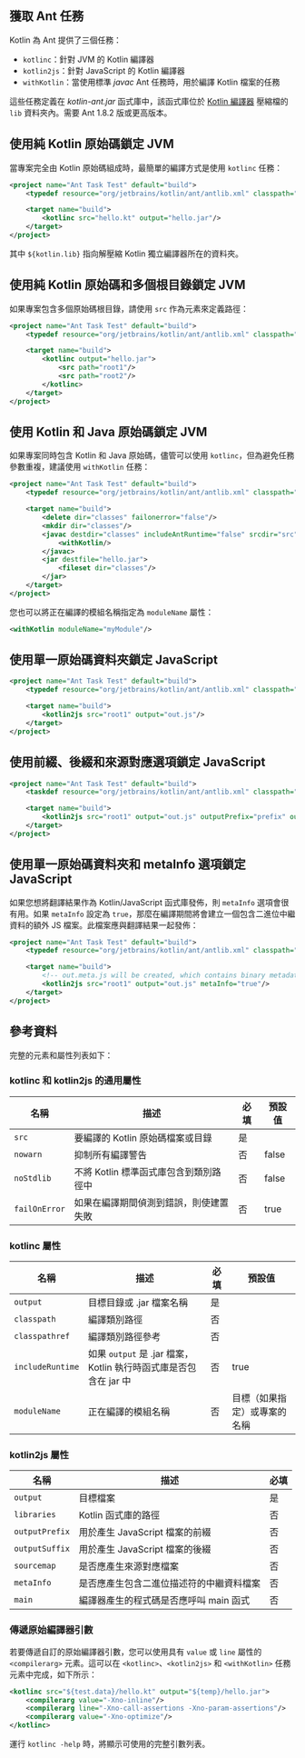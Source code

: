 [//]: # (title: Ant)

## 獲取 Ant 任務

Kotlin 為 Ant 提供了三個任務：

*   `kotlinc`：針對 JVM 的 Kotlin 編譯器
*   `kotlin2js`：針對 JavaScript 的 Kotlin 編譯器
*   `withKotlin`：當使用標準 *javac* Ant 任務時，用於編譯 Kotlin 檔案的任務

這些任務定義在 *kotlin-ant.jar* 函式庫中，該函式庫位於 [Kotlin 編譯器](%kotlinLatestUrl%) 壓縮檔的 `lib` 資料夾內。需要 Ant 1.8.2 版或更高版本。

## 使用純 Kotlin 原始碼鎖定 JVM

當專案完全由 Kotlin 原始碼組成時，最簡單的編譯方式是使用 `kotlinc` 任務：

```xml
<project name="Ant Task Test" default="build">
    <typedef resource="org/jetbrains/kotlin/ant/antlib.xml" classpath="${kotlin.lib}/kotlin-ant.jar"/>

    <target name="build">
        <kotlinc src="hello.kt" output="hello.jar"/>
    </target>
</project>
```

其中 `${kotlin.lib}` 指向解壓縮 Kotlin 獨立編譯器所在的資料夾。

## 使用純 Kotlin 原始碼和多個根目錄鎖定 JVM

如果專案包含多個原始碼根目錄，請使用 `src` 作為元素來定義路徑：

```xml
<project name="Ant Task Test" default="build">
    <typedef resource="org/jetbrains/kotlin/ant/antlib.xml" classpath="${kotlin.lib}/kotlin-ant.jar"/>

    <target name="build">
        <kotlinc output="hello.jar">
            <src path="root1"/>
            <src path="root2"/>
        </kotlinc>
    </target>
</project>
```

## 使用 Kotlin 和 Java 原始碼鎖定 JVM

如果專案同時包含 Kotlin 和 Java 原始碼，儘管可以使用 `kotlinc`，但為避免任務參數重複，建議使用 `withKotlin` 任務：

```xml
<project name="Ant Task Test" default="build">
    <typedef resource="org/jetbrains/kotlin/ant/antlib.xml" classpath="${kotlin.lib}/kotlin-ant.jar"/>

    <target name="build">
        <delete dir="classes" failonerror="false"/>
        <mkdir dir="classes"/>
        <javac destdir="classes" includeAntRuntime="false" srcdir="src">
            <withKotlin/>
        </javac>
        <jar destfile="hello.jar">
            <fileset dir="classes"/>
        </jar>
    </target>
</project>
```

您也可以將正在編譯的模組名稱指定為 `moduleName` 屬性：

```xml
<withKotlin moduleName="myModule"/>
```

## 使用單一原始碼資料夾鎖定 JavaScript

```xml
<project name="Ant Task Test" default="build">
    <typedef resource="org/jetbrains/kotlin/ant/antlib.xml" classpath="${kotlin.lib}/kotlin-ant.jar"/>

    <target name="build">
        <kotlin2js src="root1" output="out.js"/>
    </target>
</project>
```

## 使用前綴、後綴和來源對應選項鎖定 JavaScript

```xml
<project name="Ant Task Test" default="build">
    <taskdef resource="org/jetbrains/kotlin/ant/antlib.xml" classpath="${kotlin.lib}/kotlin-ant.jar"/>

    <target name="build">
        <kotlin2js src="root1" output="out.js" outputPrefix="prefix" outputPostfix="postfix" sourcemap="true"/>
    </target>
</project>
```

## 使用單一原始碼資料夾和 metaInfo 選項鎖定 JavaScript

如果您想將翻譯結果作為 Kotlin/JavaScript 函式庫發佈，則 `metaInfo` 選項會很有用。如果 `metaInfo` 設定為 `true`，那麼在編譯期間將會建立一個包含二進位中繼資料的額外 JS 檔案。此檔案應與翻譯結果一起發佈：

```xml
<project name="Ant Task Test" default="build">
    <typedef resource="org/jetbrains/kotlin/ant/antlib.xml" classpath="${kotlin.lib}/kotlin-ant.jar"/>

    <target name="build">
        <!-- out.meta.js will be created, which contains binary metadata -->
        <kotlin2js src="root1" output="out.js" metaInfo="true"/>
    </target>
</project>
```

## 參考資料

完整的元素和屬性列表如下：

### kotlinc 和 kotlin2js 的通用屬性

| 名稱 | 描述 | 必填 | 預設值 |
|------|-------------|----------|---------------|
| `src`  | 要編譯的 Kotlin 原始碼檔案或目錄 | 是 |  |
| `nowarn` | 抑制所有編譯警告 | 否 | false |
| `noStdlib` | 不將 Kotlin 標準函式庫包含到類別路徑中 | 否 | false |
| `failOnError` | 如果在編譯期間偵測到錯誤，則使建置失敗 | 否 | true |

### kotlinc 屬性

| 名稱 | 描述 | 必填 | 預設值 |
|------|-------------|----------|---------------|
| `output`  | 目標目錄或 .jar 檔案名稱 | 是 |  |
| `classpath`  | 編譯類別路徑 | 否 |  |
| `classpathref`  | 編譯類別路徑參考 | 否 |  |
| `includeRuntime`  | 如果 `output` 是 .jar 檔案，Kotlin 執行時函式庫是否包含在 jar 中 | 否 | true  |
| `moduleName` | 正在編譯的模組名稱 | 否 | 目標（如果指定）或專案的名稱 |

### kotlin2js 屬性

| 名稱 | 描述 | 必填 |
|------|-------------|----------|
| `output`  | 目標檔案 | 是 |
| `libraries`  | Kotlin 函式庫的路徑 | 否 |
| `outputPrefix`  | 用於產生 JavaScript 檔案的前綴 | 否 |
| `outputSuffix` | 用於產生 JavaScript 檔案的後綴 | 否 |
| `sourcemap`  | 是否應產生來源對應檔案 | 否 |
| `metaInfo`  | 是否應產生包含二進位描述符的中繼資料檔案 | 否 |
| `main`  | 編譯器產生的程式碼是否應呼叫 main 函式 | 否 |

### 傳遞原始編譯器引數

若要傳遞自訂的原始編譯器引數，您可以使用具有 `value` 或 `line` 屬性的 `<compilerarg>` 元素。這可以在 `<kotlinc>`、`<kotlin2js>` 和 `<withKotlin>` 任務元素中完成，如下所示：

```xml
<kotlinc src="${test.data}/hello.kt" output="${temp}/hello.jar">
    <compilerarg value="-Xno-inline"/>
    <compilerarg line="-Xno-call-assertions -Xno-param-assertions"/>
    <compilerarg value="-Xno-optimize"/>
</kotlinc>
```

運行 `kotlinc -help` 時，將顯示可使用的完整引數列表。